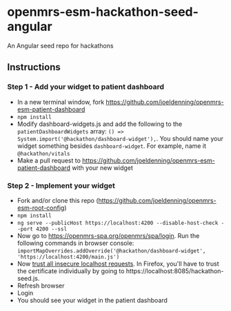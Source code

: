 # openmrs-esm-hackathon-seed-angular
An Angular seed repo for hackathons

## Instructions
### Step 1 - Add your widget to patient dashboard
- In a new terminal window, fork https://github.com/joeldenning/openmrs-esm-patient-dashboard
- `npm install`
- Modify dashboard-widgets.js and add the following to the `patientDashboardWidgets` array:
  `() => System.import('@hackathon/dashboard-widget'),`. You should name your widget something besides `dashboard-widget`.
  For example, name it `@hackathon/vitals`
- Make a pull request to https://github.com/joeldenning/openmrs-esm-patient-dashboard with your new widget

### Step 2 - Implement your widget
- Fork and/or clone this repo (https://github.com/joeldenning/openmrs-esm-root-config)
- `npm install`
- `ng serve --publicHost https://localhost:4200 --disable-host-check --port 4200 --ssl`
- Now go to https://openmrs-spa.org/openmrs/spa/login. Run the following commands in browser console:
  `importMapOverrides.addOverride('@hackathon/dashboard-widget', 'https://localhost:4200/main.js')`
- Now [trust all insecure localhost requests](https://superuser.com/questions/772762/how-can-i-disable-security-checks-for-localhost).
  In Firefox, you'll have to trust the certificate individually by going to https://localhost:8085/hackathon-seed.js.
- Refresh browser
- Login
- You should see your widget in the patient dashboard
